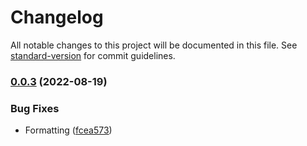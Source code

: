 # Changelog

All notable changes to this project will be documented in this file. See [standard-version](https://github.com/conventional-changelog/standard-version) for commit guidelines.

### [0.0.3](https://github.com/christopher-caldwell/github-slugger/compare/v0.0.2...v0.0.3) (2022-08-19)


### Bug Fixes

* Formatting ([fcea573](https://github.com/christopher-caldwell/github-slugger/commit/fcea573eabdedde312a51f9ef14241d2ca9f53ce))
